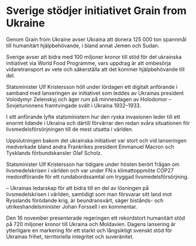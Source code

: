 # Sverige stödjer initiativet Grain from Ukraine

Genom Grain from Ukraine avser Ukraina att donera 125 000 ton spannmål till humanitärt hjälpbehövande, i bland annat Jemen och Sudan.

Sverige avser att bidra med 100 miljoner kronor till stöd för det ukrainska initiativet via World Food Programme, vars uppdrag är att ombesörja vidaretransport av vete och säkerställa att det kommer hjälpbehövande till del.

Statsminister Ulf Kristersson höll under lördagen ett digitalt anförande i samband med lanseringen av initiativet som leddes av Ukrainas president Volodymyr Zelenskyj och äger rum på minnesdagen av Holodomor – Sovjetunionens framtvingade svält i Ukraina 1932–1933.

I sitt anförande lyfte statsministern hur den ryska invasionen leder till ett enormt lidande i Ukraina och därtill förvärrar den redan svåra situationen för livsmedelsförsörjningen till de mest utsatta i världen.

Uppslutningen bakom det ukrainska initiativet var stort och vid lanseringen medverkade bland andra Frankrikes president Emmanuel Macron och Tysklands förbundskansler Olaf Scholz.

Statsminister Ulf Kristersson har tidigare under hösten berört frågan om livsmedelskrisen i världen och var under FN:s klimattoppmöte COP27 medordförande för ett rundabordssamtal om tryggad livsmedelsförsörjning.

– Ukrainas ledarskap för att bidra till en del av lösningen på livsmedelskrisen i världen, samtidigt som man försvarar sitt land mot Rysslands förödande krig, är beundransvärt, säger bistånds- och utrikeshandelsminister Johan Forssell i en kommentar.

Den 16 november presenterade regeringen ett rekordstort humanitärt stöd på 720 miljoner kronor till Ukraina och Moldavien. Dagens lansering är ytterligare en markering för ett starkt och långsiktigt svenskt stöd för Ukrainas frihet, territoriella integritet och suveränitet.

